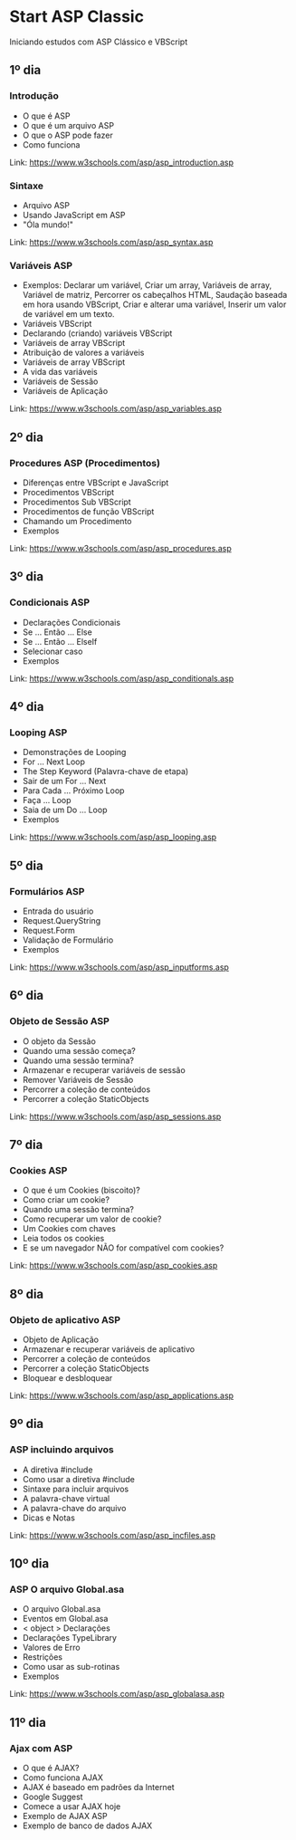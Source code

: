 # Start ASP Classic
Iniciando estudos com ASP Clássico e VBScript

## 1º dia

### Introdução
- O que é ASP
- O que é um arquivo ASP
- O que o ASP pode fazer
- Como funciona

Link: https://www.w3schools.com/asp/asp_introduction.asp

### Sintaxe
- Arquivo ASP
- Usando JavaScript em ASP
- "Óla mundo!"

Link: https://www.w3schools.com/asp/asp_syntax.asp

### Variáveis ASP
- Exemplos: 
Declarar um variável,
Criar um array,
Variáveis de array,
Variável de matriz,
Percorrer os cabeçalhos HTML,
Saudação baseada em hora usando VBScript,
Criar e alterar uma variável,
Inserir um valor de variável em um texto.
- Variáveis ​​VBScript
- Declarando (criando) variáveis ​​VBScript
- Variáveis ​​de array VBScript
- Atribuição de valores a variáveis
- Variáveis ​​de array VBScript
- A vida das variáveis
- Variáveis de Sessão
- Variáveis de Aplicação

Link: https://www.w3schools.com/asp/asp_variables.asp

## 2º dia

### Procedures ASP (Procedimentos) 

- Diferenças entre VBScript e JavaScript
- Procedimentos VBScript
- Procedimentos Sub VBScript
- Procedimentos de função VBScript
- Chamando um Procedimento
- Exemplos

Link: https://www.w3schools.com/asp/asp_procedures.asp

## 3º dia

### Condicionais ASP

- Declarações Condicionais
- Se ... Então ... Else
- Se ... Então ... ElseIf
- Selecionar caso
- Exemplos

Link: https://www.w3schools.com/asp/asp_conditionals.asp

## 4º dia

### Looping  ASP

- Demonstrações de Looping
- For ... Next Loop
- The Step Keyword (Palavra-chave de etapa)
- Sair de um For ... Next
- Para Cada ... Próximo Loop
- Faça ... Loop
- Saia de um Do ... Loop
- Exemplos

Link: https://www.w3schools.com/asp/asp_looping.asp

## 5º dia

### Formulários ASP

- Entrada do usuário
- Request.QueryString
- Request.Form
- Validação de Formulário
- Exemplos

Link: https://www.w3schools.com/asp/asp_inputforms.asp

## 6º dia

### Objeto de Sessão ASP

- O objeto da Sessão
- Quando uma sessão começa?
- Quando uma sessão termina?
- Armazenar e recuperar variáveis ​​de sessão
- Remover Variáveis ​​de Sessão
- Percorrer a coleção de conteúdos
- Percorrer a coleção StaticObjects

Link: https://www.w3schools.com/asp/asp_sessions.asp

## 7º dia

### Cookies ASP

- O que é um Cookies (biscoito)?
- Como criar um cookie?
- Quando uma sessão termina?
- Como recuperar um valor de cookie?
- Um Cookies com chaves
- Leia todos os cookies
- E se um navegador NÃO for compatível com cookies?

Link: https://www.w3schools.com/asp/asp_cookies.asp

## 8º dia

### Objeto de aplicativo ASP

- Objeto de Aplicação
- Armazenar e recuperar variáveis ​​de aplicativo
- Percorrer a coleção de conteúdos
- Percorrer a coleção StaticObjects
- Bloquear e desbloquear

Link: https://www.w3schools.com/asp/asp_applications.asp

## 9º dia

### ASP incluindo arquivos

- A diretiva #include
- Como usar a diretiva #include
- Sintaxe para incluir arquivos
- A palavra-chave virtual
- A palavra-chave do arquivo
- Dicas e Notas

Link: https://www.w3schools.com/asp/asp_incfiles.asp

## 10º dia

### ASP O arquivo Global.asa

- O arquivo Global.asa
- Eventos em Global.asa
- < object > Declarações
- Declarações TypeLibrary
- Valores de Erro
- Restrições
- Como usar as sub-rotinas
- Exemplos

Link: https://www.w3schools.com/asp/asp_globalasa.asp

## 11º dia

### Ajax com ASP

- O que é AJAX?
- Como funciona AJAX
- AJAX é baseado em padrões da Internet
- Google Suggest
- Comece a usar AJAX hoje
- Exemplo de AJAX ASP
- Exemplo de banco de dados AJAX













